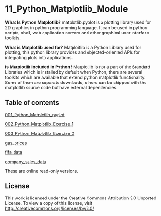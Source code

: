# 11_Python_Matplotlib_Module

**What Is Python Matplotlib?**
matplotlib.pyplot is a plotting library used for 2D graphics in python programming language. It can be used in python scripts, shell, web application servers and other graphical user interface toolkits.

**What is Matplotlib used for?**
Matploitlib is a Python Library used for plotting, this python library provides and objected-oriented APIs for integrating plots into applications.

**Is Matplotlib Included in Python?**
Matplotlib is not a part of the Standard Libraries which is installed by default when Python, there are several toolkits which are available that extend python matplotlib functionality. Some of them are separate downloads, others can be shipped with the matplotlib source code but have external dependencies.


## Table of contents


[001_Python_Matplotlib_pyplot](https://github.com/milaan9/11_Python_Matplotlib_Module/blob/main/001_Python_Matplotlib_pyplot.ipynb)


[002_Python_Matplotlib_Exercise_1](https://github.com/milaan9/11_Python_Matplotlib_Module/blob/main/002_Python_Matplotlib_Exercise_1.ipynb)


[003_Python_Matplotlib_Exercise_2](https://github.com/milaan9/11_Python_Matplotlib_Module/blob/main/003_Python_Matplotlib_Exercise_2.ipynb)


[gas_prices](https://github.com/milaan9/11_Python_Matplotlib_Module/blob/main/gas_prices.csv)


[fifa_data](https://github.com/milaan9/11_Python_Matplotlib_Module/blob/main/fifa_data.csv)


[company_sales_data](https://github.com/milaan9/11_Python_Matplotlib_Module/blob/main/company_sales_data.csv)


These are online read-only versions.


## License

This work is licensed under the Creative Commons Attribution 3.0 Unported License. To view a copy of this license, visit http://creativecommons.org/licenses/by/3.0/
